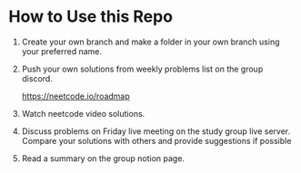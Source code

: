 # How to Use this Repo

1) Create your own branch and make a folder in your own branch using your preferred name. 

2) Push your own solutions from weekly problems list on the group discord.
  
   https://neetcode.io/roadmap


3) Watch neetcode video solutions.
   
4) Discuss problems on Friday live meeting on the study group live server.
   Compare your solutions with others and provide suggestions if possible
  
6) Read a summary on the group notion page.

